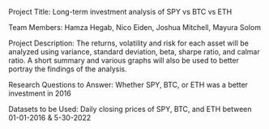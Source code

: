 Project Title: Long-term investment analysis of SPY vs BTC vs ETH

Team Members: Hamza Hegab, Nico Eiden, Joshua Mitchell, Mayura Solom

Project Description: The returns, volatility and risk for each asset will be analyzed using variance, standard deviation, beta, sharpe ratio, and calmar ratio. A short summary and various graphs will also be used to better portray the findings of the analysis.

Research Questions to Answer: Whether SPY, BTC, or ETH was a better investment in 2016

Datasets to be Used: Daily closing prices of SPY, BTC, and ETH between 01-01-2016 & 5-30-2022